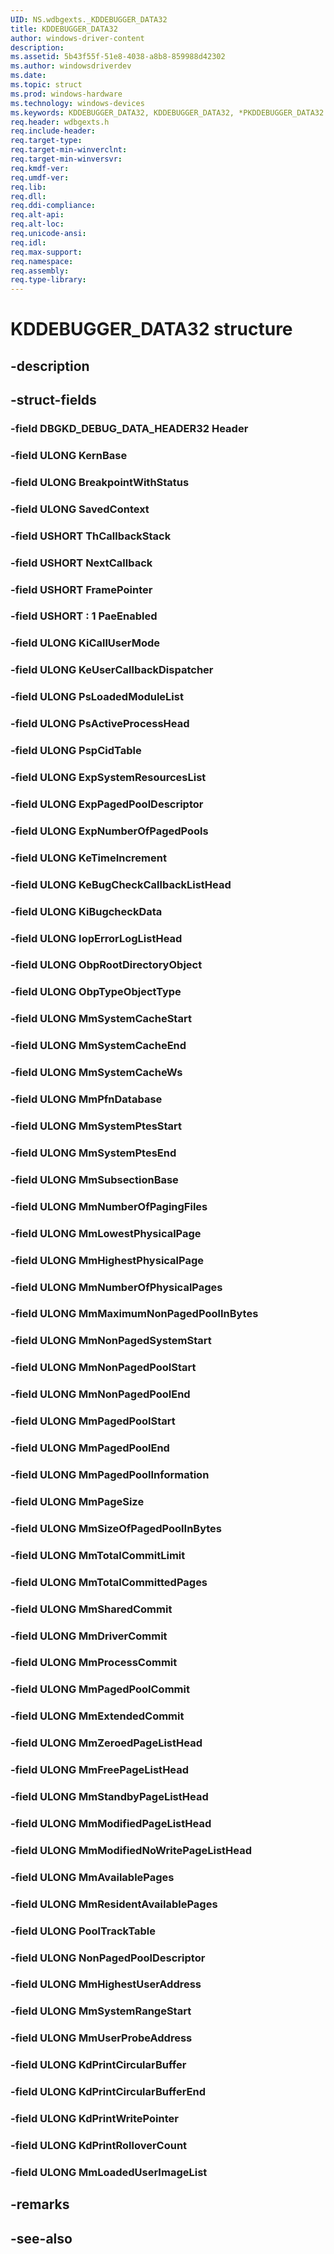 ```yaml
---
UID: NS.wdbgexts._KDDEBUGGER_DATA32
title: KDDEBUGGER_DATA32
author: windows-driver-content
description: 
ms.assetid: 5b43f55f-51e8-4038-a8b8-859988d42302
ms.author: windowsdriverdev
ms.date: 
ms.topic: struct
ms.prod: windows-hardware
ms.technology: windows-devices
ms.keywords: KDDEBUGGER_DATA32, KDDEBUGGER_DATA32, *PKDDEBUGGER_DATA32
req.header: wdbgexts.h
req.include-header:
req.target-type:
req.target-min-winverclnt:
req.target-min-winversvr:
req.kmdf-ver:
req.umdf-ver:
req.lib:
req.dll:
req.ddi-compliance:
req.alt-api:
req.alt-loc:
req.unicode-ansi:
req.idl:
req.max-support:
req.namespace:
req.assembly:
req.type-library:
---
```


# KDDEBUGGER_DATA32 structure

## -description



## -struct-fields

### -field DBGKD_DEBUG_DATA_HEADER32 Header			
 	
### -field ULONG KernBase			
 	
### -field ULONG BreakpointWithStatus			
 	
### -field ULONG SavedContext			
 	
### -field USHORT ThCallbackStack			
 	
### -field USHORT NextCallback			
 	
### -field USHORT FramePointer			
 	
### -field USHORT  : 1 PaeEnabled			
 	
### -field ULONG KiCallUserMode			
 	
### -field ULONG KeUserCallbackDispatcher			
 	
### -field ULONG PsLoadedModuleList			
 	
### -field ULONG PsActiveProcessHead			
 	
### -field ULONG PspCidTable			
 	
### -field ULONG ExpSystemResourcesList			
 	
### -field ULONG ExpPagedPoolDescriptor			
 	
### -field ULONG ExpNumberOfPagedPools			
 	
### -field ULONG KeTimeIncrement			
 	
### -field ULONG KeBugCheckCallbackListHead			
 	
### -field ULONG KiBugcheckData			
 	
### -field ULONG IopErrorLogListHead			
 	
### -field ULONG ObpRootDirectoryObject			
 	
### -field ULONG ObpTypeObjectType			
 	
### -field ULONG MmSystemCacheStart			
 	
### -field ULONG MmSystemCacheEnd			
 	
### -field ULONG MmSystemCacheWs			
 	
### -field ULONG MmPfnDatabase			
 	
### -field ULONG MmSystemPtesStart			
 	
### -field ULONG MmSystemPtesEnd			
 	
### -field ULONG MmSubsectionBase			
 	
### -field ULONG MmNumberOfPagingFiles			
 	
### -field ULONG MmLowestPhysicalPage			
 	
### -field ULONG MmHighestPhysicalPage			
 	
### -field ULONG MmNumberOfPhysicalPages			
 	
### -field ULONG MmMaximumNonPagedPoolInBytes			
 	
### -field ULONG MmNonPagedSystemStart			
 	
### -field ULONG MmNonPagedPoolStart			
 	
### -field ULONG MmNonPagedPoolEnd			
 	
### -field ULONG MmPagedPoolStart			
 	
### -field ULONG MmPagedPoolEnd			
 	
### -field ULONG MmPagedPoolInformation			
 	
### -field ULONG MmPageSize			
 	
### -field ULONG MmSizeOfPagedPoolInBytes			
 	
### -field ULONG MmTotalCommitLimit			
 	
### -field ULONG MmTotalCommittedPages			
 	
### -field ULONG MmSharedCommit			
 	
### -field ULONG MmDriverCommit			
 	
### -field ULONG MmProcessCommit			
 	
### -field ULONG MmPagedPoolCommit			
 	
### -field ULONG MmExtendedCommit			
 	
### -field ULONG MmZeroedPageListHead			
 	
### -field ULONG MmFreePageListHead			
 	
### -field ULONG MmStandbyPageListHead			
 	
### -field ULONG MmModifiedPageListHead			
 	
### -field ULONG MmModifiedNoWritePageListHead			
 	
### -field ULONG MmAvailablePages			
 	
### -field ULONG MmResidentAvailablePages			
 	
### -field ULONG PoolTrackTable			
 	
### -field ULONG NonPagedPoolDescriptor			
 	
### -field ULONG MmHighestUserAddress			
 	
### -field ULONG MmSystemRangeStart			
 	
### -field ULONG MmUserProbeAddress			
 	
### -field ULONG KdPrintCircularBuffer			
 	
### -field ULONG KdPrintCircularBufferEnd			
 	
### -field ULONG KdPrintWritePointer			
 	
### -field ULONG KdPrintRolloverCount			
 	
### -field ULONG MmLoadedUserImageList			
 	
## -remarks

## -see-also